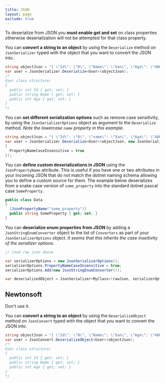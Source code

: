 ```yaml
---
title: JSON
layout: page
exclude: true
---
```


To deserialize from JSON you **must enable get and set** on class properties otherwise deserialization will not be attempted for that class property.

You can **convert a string to an object** by using the `Deserialize` method on `JsonSerializer` typed with the object that you want to convert the JSON into.
```csharp
string objectJson = "{ \"Id\": \"0\", \"Name\": \"Xan\", \"Age\": \"400\" }";
var user = JsonSerializer.Deserialize<User>(objectJson);
/*
User class structure:
{
  public int Id { get; set; }
  public string Name { get; set; }
  public int Age { get; set; }
}
*/
```

You can **set different serialization options** such as remove case sensitivity, by using the `JsonSerializerOptions` object as argument to the `Deserialize` method. *Note the lowercase `name` property in this example.*
```csharp
string objectJson = "{ \"Id\": \"0\", \"name\": \"Xan\", \"Age\": \"400\" }";
var user = JsonSerializer.Deserialize<User>(objectJson, new JsonSerializerOptions
{
  PropertyNameCaseInsensitive = true
});
```

You can **define custom deserializations in JSON** using the `JsonPropertyName` attribute. This is useful if you have one or two attributes in your incoming JSON that do not match the dotnet naming schema allowing you to define a custom source for them. The example below deserializes from a snake case version of `some_property` into the standard dotnet pascal case `SomeProperty`.
```csharp
public class Data
{
  [JsonPropertyName("some_property")]
  public string SomeProperty { get; set; }
}
```

You can **deserialize enum properties from JSON** by adding a `JsonStringEnumConverter` object to the list of `Converters` as part of your `JsonSerializerOptions` object. *It seems that this inherits the case inseitivity of the serializer options*.
```csharp
// load raw json above

var serializerOptions = new JsonSerializerOptions();
serializerOptions.PropertyNameCaseInsensitive = true;
serializerOptions.Add(new JsonStringEnumConverter());

var deserializedObject = JsonSerializer<MyClass>(rawJson, serializerOptions);
```

## Newtonsoft

Don't use it.

You can **convert a string to an object** by using the `DeserializeObject` method on `JsonConvert` typed with the object that you want to convert the JSON into.
```csharp
string objectJson = "{ \"Id\": \"0\", \"Name\": \"Xan\", \"Age\": \"400\" }";
var user = JsonConvert.DeserializeObject<User>(objectJson);
/*
User class structure:
{
  public int Id { get; set; }
  public string Name { get; set; }
  public int Age { get; set; }
}
*/
```